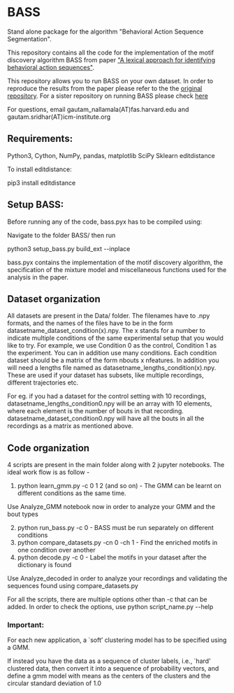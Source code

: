 # BASS
Stand alone package for the algorithm "Behavioral Action Sequence Segmentation". 

This repository contains all the code for the implementation of the motif discovery algorithm BASS from paper ["A lexical approach for identifying behavioral action sequences"](https://www.biorxiv.org/content/10.1101/2020.08.27.270694v1.abstract). 

This repository allows you to run BASS on your own dataset. In order to reproduce the results from the paper please refer to the the [original repository](https://github.com/greddy992/BASS). For a sister repository on running BASS please check [here](https://github.com/oliviermirat/BASSlibrary)

For questions, email gautam_nallamala(AT)fas.harvard.edu and gautam.sridhar(AT)icm-institute.org

## Requirements:
Python3, 
Cython, 
NumPy,
pandas,
matplotlib
SciPy
Sklearn 
editdistance 

To install editdistance:

pip3 install editdistance

## Setup BASS:

Before running any of the code, bass.pyx has to be compiled using:

Navigate to the folder BASS/    then run

python3 setup_bass.py build_ext --inplace

bass.pyx contains the implementation of the motif discovery algorithm, the specification of the mixture model and miscellaneous functions used for the analysis in the paper.  

## Dataset organization

All datasets are present in the Data/ folder. The filenames have to .npy formats, and the names of the files have to be in the form datasetname_dataset_condition(x).npy. The x stands for a number to indicate multiple conditions of the same experimental setup that you would like to try. For example, we use Condition 0 as the control, Condition 1 as the experiment. You can in addition use many conditions. Each condition dataset should be a matrix of the form nbouts x nfeatures. In addition you will need a lengths file named as datasetname_lengths_condition(x).npy. These are used if your dataset has subsets, like multiple recordings, different trajectories etc. 

For eg. if you had a dataset for the control setting with 10 recordings, datasetname_lengths_condition0.npy will be an array with 10 elements, where each element is the number of bouts in that recording. datasetname_dataset_condition0.npy will have all the bouts in all the recordings as a matrix as mentioned above.


## Code organization

4 scripts are present in the main folder along with 2 jupyter notebooks. The ideal work flow is as follow - 

1. python learn_gmm.py -c 0 1 2 (and so on)    -     The GMM can be learnt on different conditions as the same time.

Use Analyze_GMM notebook now in order to analyze your GMM and the bout types

2. python run_bass.py -c 0                     -     BASS must be run separately on different conditions
3. python compare_datasets.py -cn 0 -ch 1      -     Find the enriched motifs in one condition over another
4. python decode.py -c 0                       -     Label the motifs in your dataset after the dictionary is found

Use Analyze_decoded in order to analyze your recordings and validating the sequences found using compare_datasets.py

For all the scripts, there are multiple options other than -c that can be added. In order to check the options, use python script_name.py --help

### Important:
For each new application, a `soft’ clustering model has to be specified using a GMM.

If instead you have the data as a sequence of cluster labels, i.e., `hard' clustered data, then convert it into a sequence of probability vectors, and define a gmm model with means as the centers of the clusters and the circular standard deviation of 1.0
